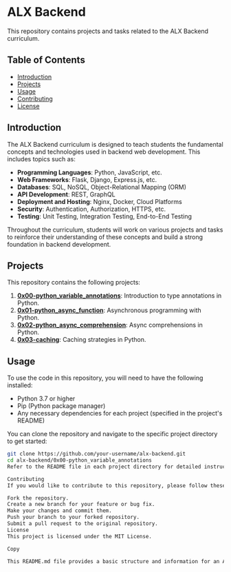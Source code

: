 # ALX Backend

This repository contains projects and tasks related to the ALX Backend curriculum.

## Table of Contents

- [Introduction](#introduction)
- [Projects](#projects)
- [Usage](#usage)
- [Contributing](#contributing)
- [License](#license)

## Introduction

The ALX Backend curriculum is designed to teach students the fundamental concepts and technologies used in backend web development. This includes topics such as:

- **Programming Languages**: Python, JavaScript, etc.
- **Web Frameworks**: Flask, Django, Express.js, etc.
- **Databases**: SQL, NoSQL, Object-Relational Mapping (ORM)
- **API Development**: REST, GraphQL
- **Deployment and Hosting**: Nginx, Docker, Cloud Platforms
- **Security**: Authentication, Authorization, HTTPS, etc.
- **Testing**: Unit Testing, Integration Testing, End-to-End Testing

Throughout the curriculum, students will work on various projects and tasks to reinforce their understanding of these concepts and build a strong foundation in backend development.

## Projects

This repository contains the following projects:

1. **[0x00-python_variable_annotations](0x00-python_variable_annotations/)**: Introduction to type annotations in Python.
2. **[0x01-python_async_function](0x01-python_async_function/)**: Asynchronous programming with Python.
3. **[0x02-python_async_comprehension](0x02-python_async_comprehension/)**: Async comprehensions in Python.
4. **[0x03-caching](0x03-caching/)**: Caching strategies in Python.

## Usage

To use the code in this repository, you will need to have the following installed:

- Python 3.7 or higher
- Pip (Python package manager)
- Any necessary dependencies for each project (specified in the project's README)

You can clone the repository and navigate to the specific project directory to get started:

```bash
git clone https://github.com/your-username/alx-backend.git
cd alx-backend/0x00-python_variable_annotations
Refer to the README file in each project directory for detailed instructions on how to run the code and complete the tasks.

Contributing
If you would like to contribute to this repository, please follow these steps:

Fork the repository.
Create a new branch for your feature or bug fix.
Make your changes and commit them.
Push your branch to your forked repository.
Submit a pull request to the original repository.
License
This project is licensed under the MIT License.

Copy

This README.md file provides a basic structure and information for an ALX Backend repository. You can customize it further to fit the specific needs of your project.

